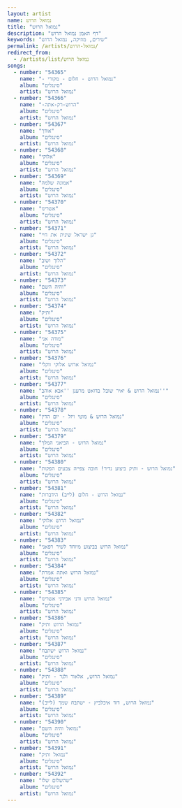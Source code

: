 ```yaml
---
layout: artist
name: נמואל הרוש
title: "נמואל הרוש"
description: "דף האמן נמואל הרוש"
keywords: "שירים, מוזיקה, נמואל הרוש"
permalink: /artists/נמואל-הרוש/
redirect_from:
  - /artists/list/נמואל הרוש
songs:
  - number: "54365"
    name: "- נמואל הרוש - חלום - מקורי"
    album: "סינגלים"
    artist: "נמואל הרוש"
  - number: "54366"
    name: "-הרוש-רק-אתה"
    album: "סינגלים"
    artist: "נמואל הרוש"
  - number: "54367"
    name: "אודך"
    album: "סינגלים"
    artist: "נמואל הרוש"
  - number: "54368"
    name: "אלוקי"
    album: "סינגלים"
    artist: "נמואל הרוש"
  - number: "54369"
    name: "אמונה שלמה"
    album: "סינגלים"
    artist: "נמואל הרוש"
  - number: "54370"
    name: "אשרינו"
    album: "סינגלים"
    artist: "נמואל הרוש"
  - number: "54371"
    name: "גן ישראל שינית את חיי"
    album: "סינגלים"
    artist: "נמואל הרוש"
  - number: "54372"
    name: "הלוך ושוב"
    album: "סינגלים"
    artist: "נמואל הרוש"
  - number: "54373"
    name: "והיה השם"
    album: "סינגלים"
    artist: "נמואל הרוש"
  - number: "54374"
    name: "ותיק"
    album: "סינגלים"
    artist: "נמואל הרוש"
  - number: "54375"
    name: "מודה אני"
    album: "סינגלים"
    artist: "נמואל הרוש"
  - number: "54376"
    name: "נמואל ארוש אלוקי ווקלי"
    album: "סינגלים"
    artist: "נמואל הרוש"
  - number: "54377"
    name: "נמואל הרוש & יאיר שובל בדואט מרענן ''אבא אוהב''"
    album: "סינגלים"
    artist: "נמואל הרוש"
  - number: "54378"
    name: "נמואל הרוש & מוטי ויזל - יום הדין"
    album: "סינגלים"
    artist: "נמואל הרוש"
  - number: "54379"
    name: "נמואל הרוש - הביאני המלך"
    album: "סינגלים"
    artist: "נמואל הרוש"
  - number: "54380"
    name: "נמואל הרוש - ותיק ביצוע נדיר! חובה צפייה צבעים הפקות"
    album: "סינגלים"
    artist: "נמואל הרוש"
  - number: "54381"
    name: "נמואל הרוש - חלום (לייב) הידברות"
    album: "סינגלים"
    artist: "נמואל הרוש"
  - number: "54382"
    name: "נמואל הרוש אלוקי"
    album: "סינגלים"
    artist: "נמואל הרוש"
  - number: "54383"
    name: "נמואל הרוש בביצוע מיוחד לשיר רפאני"
    album: "סינגלים"
    artist: "נמואל הרוש"
  - number: "54384"
    name: "נמואל הרוש ואתה אמרת"
    album: "סינגלים"
    artist: "נמואל הרוש"
  - number: "54385"
    name: "נמואל הרוש ודני אבידני אשרינו"
    album: "סינגלים"
    artist: "נמואל הרוש"
  - number: "54386"
    name: "נמואל הרוש ותיק"
    album: "סינגלים"
    artist: "נמואל הרוש"
  - number: "54387"
    name: "נמואל הרוש ישתבח"
    album: "סינגלים"
    artist: "נמואל הרוש"
  - number: "54388"
    name: "נמואל הרוש, אלאור ולנר - ותיק"
    album: "סינגלים"
    artist: "נמואל הרוש"
  - number: "54389"
    name: "נמואל הרוש, דוד איכלביץ - ישתבח שמך (לייב)"
    album: "סינגלים"
    artist: "נמואל הרוש"
  - number: "54390"
    name: "נמואל והיה השם"
    album: "סינגלים"
    artist: "נמואל הרוש"
  - number: "54391"
    name: "נמואל ותיק"
    album: "סינגלים"
    artist: "נמואל הרוש"
  - number: "54392"
    name: "שהשלום שלו"
    album: "סינגלים"
    artist: "נמואל הרוש"
---
```

